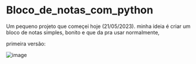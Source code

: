 # Bloco_de_notas_com_python

Um pequeno projeto que começei hoje (21/05/2023).
minha ideia é criar um bloco de notas simples, bonito e que da pra usar normalmente,

primeira versão:

![image](https://github.com/DctrXD/Bloco_de_notas_com_python/assets/78818108/3e44728a-d882-4ada-b30e-59aa770621b2)
